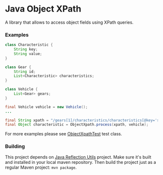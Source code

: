 # Java Object XPath
A library that allows to access object fields using XPath queries.

### Examples
```java
class Characteristic {
    String key;
    String value;
}

class Gear {
    String id;
    List<Characteristic> characteristics;
}

class Vehicle {
    List<Gear> gears;
}

final Vehicle vehicle = new Vehicle();
...

final String xpath = "/gears[1]/characteristics/characteristics[@key='some-key']";
final Object characteristic = ObjectXpath.process(xpath, vehicle); 
```

For more examples please see [ObjectXpathTest](https://github.com/rmkol/java-object-xpath/blob/master/src/test/java/rk/tools/objectxpath/ObjectXpathTest.java) test class.

### Building
This project depends on [Java Reflection Utils](https://github.com/rmkol/java-reflection-utils) project.
Make sure it's built and installed in your local maven repository.
Then build the project just as a regular Maven project: ```mvn package```.